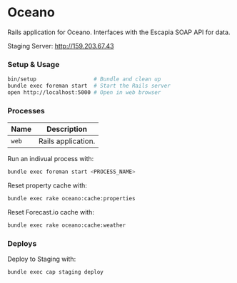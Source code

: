# Oceano

Rails application for Oceano. Interfaces with the Escapia SOAP API for data.

Staging Server: http://159.203.67.43

### Setup & Usage

```bash
bin/setup                  # Bundle and clean up
bundle exec foreman start  # Start the Rails server
open http://localhost:5000 # Open in web browser
```

### Processes

| Name | Description |
| ---  | ---         |
| `web` | Rails application. |

Run an indivual process with:
```bash
bundle exec foreman start <PROCESS_NAME>
```
Reset property cache with:
```bash
bundle exec rake oceano:cache:properties
```

Reset Forecast.io cache with:
```bash
bundle exec rake oceano:cache:weather
```

### Deploys
Deploy to Staging with:
```bash
bundle exec cap staging deploy
```
